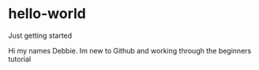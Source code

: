# hello-world
Just getting started 

Hi my names Debbie. Im new to Github and working through the beginners tutorial 
